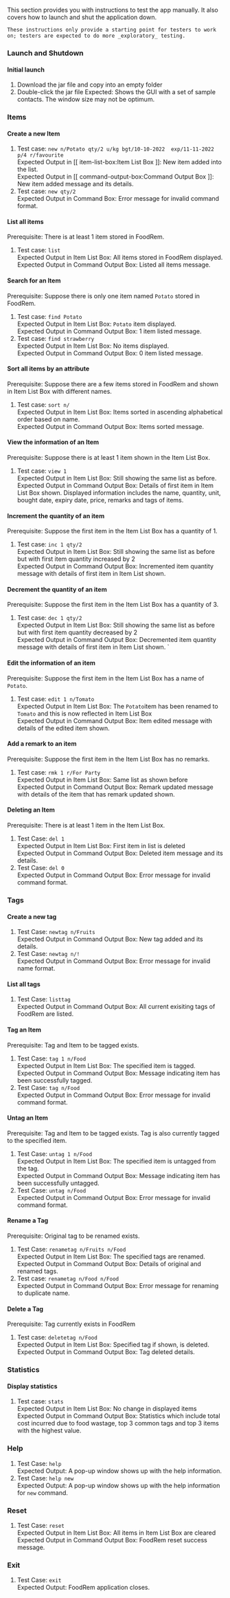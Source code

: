 <!-- markdownlint-disable-file first-line-h1 -->
This section provides you with instructions to test the app manually. It also covers how to launch and shut the application down.

```note
These instructions only provide a starting point for testers to work on; testers are expected to do more _exploratory_ testing.
```

### Launch and Shutdown

#### Initial launch

1. Download the jar file and copy into an empty folder
1. Double-click the jar file Expected: Shows the GUI with a set of sample contacts. The window size may not be optimum.

### Items

#### Create a new Item

1. Test case: `new n/Potato qty/2 u/kg bgt/10-10-2022  exp/11-11-2022 p/4 r/favourite` <br> Expected Output in [[ item-list-box:Item List Box ]]: New item added into the list. <br> Expected Output in [[ command-output-box:Command Output Box ]]: New item added message and its details.
1. Test case: `new qty/2` <br> Expected Output in Command Box: Error message for invalid command format.

#### List all items

Prerequisite: There is at least 1 item stored in FoodRem.

1. Test case: `list`<br> Expected Output in Item  List Box: All items stored in FoodRem displayed. <br>Expected Output in Command Output Box: Listed all items message.

#### Search for an Item

Prerequisite: Suppose there is only one item named `Potato` stored in FoodRem.

1. Test case: `find Potato`<br> Expected Output in Item  List Box: `Potato` item displayed. <br>Expected Output in Command Output Box: 1 item listed message.
1. Test case: `find strawberry` <br>Expected Output in Item  List Box: No items displayed. <br>Expected Output in Command Output Box: 0 item listed message.

#### Sort all items by an attribute

Prerequisite: Suppose there are a few items stored in FoodRem and shown in Item List Box with different names.

1. Test case: `sort n/` <br> Expected Output in Item  List Box: Items sorted in ascending alphabetical order based on name. <br>Expected Output in Command Output Box: Items sorted message.

#### View the information of an Item

Prerequisite: Suppose there is at least 1 item shown in the Item List Box.

1. Test case: `view 1` <br> Expected Output in Item  List Box: Still showing the same list as before. <br>Expected Output in Command Output Box: Details of first item in Item List Box shown. Displayed information includes the name, quantity, unit, bought date, expiry date, price, remarks and tags of items.

#### Increment the quantity of an item

Prerequisite: Suppose the first item in the Item List Box has a quantity of 1.

1. Test case: `inc 1 qty/2` <br> Expected Output in Item  List Box: Still showing the same list as before but with first item quantity increased by 2 <br>Expected Output in Command Output Box: Incremented item quantity message with details of first item in Item List shown.

#### Decrement the quantity of an item

Prerequisite: Suppose the first item in the Item List Box has a quantity of 3.

1. Test case: `dec 1 qty/2` <br> Expected Output in Item  List Box: Still showing the same list as before but with first item quantity decreased by 2 <br>Expected Output in Command Output Box: Decremented item quantity message with details of first item in Item List shown.
   `

#### Edit the information of an item

Prerequisite: Suppose the first item in the Item List Box has a name of `Potato`.

1. Test case: `edit 1 n/Tomato` <br> Expected Output in Item  List Box: The `Potato`item has been renamed to `Tomato` and this is now reflected in Item List Box<br> Expected Output in Command Output Box: Item edited message with details of the edited item shown.

#### Add a remark to an item

Prerequisite: Suppose the first item in the Item List Box has no remarks.

1. Test case: `rmk 1 r/For Party` <br> Expected Output in Item  List Box: Same list as shown before<br> Expected Output in Command Output Box: Remark updated message with details of the item that has remark updated shown.

#### Deleting an Item

Prerequisite: There is at least 1 item in the Item List Box.

1. Test Case: `del 1`<br> Expected Output in Item List Box: First item in list is deleted <br> Expected Output in Command Output Box: Deleted item message and its details.
1. Test Case: `del 0`<br> Expected Output in Command Output Box: Error message for invalid command format.

### Tags

#### Create a new tag

1. Test Case: `newtag n/Fruits`<br> Expected Output in Command Output Box: New tag added and its details.
1. Test Case: `newtag n/!`<br> Expected Output in Command Output Box: Error message for invalid name format.

#### List all tags

1. Test Case: `listtag` <br> Expected Output in Command Output Box: All current exisiting tags of FoodRem are listed.

#### Tag an Item

Prerequisite: Tag and Item to be tagged exists.

1. Test Case: `tag 1 n/Food`<br> Expected Output in Item List Box: The specified item is tagged. <br> Expected Output in Command Output Box: Message indicating item has been successfully tagged.
1. Test Case: `tag n/Food`<br> Expected Output in Command Output Box: Error message for invalid command format.

#### Untag an Item

Prerequisite: Tag and Item to be tagged exists. Tag is also currently tagged to the specified item.

1. Test Case: `untag 1 n/Food`<br> Expected Output in Item List Box: The specified item is untagged from the tag. <br> Expected Output in Command Output Box: Message indicating item has been successfully untagged.
1. Test Case: `untag n/Food`<br> Expected Output in Command Output Box: Error message for invalid command format.

#### Rename a Tag

Prerequisite: Original tag to be renamed exists.

1. Test Case: `renametag n/Fruits n/Food`<br> Expected Output in Item List Box: The specified tags are renamed. <br> Expected Output in Command Output Box: Details of original and renamed tags.
1. Test case: `renametag n/Food n/Food` <br>Expected Output in Command Output Box: Error message for renaming to duplicate name.

#### Delete a Tag

Prerequisite: Tag currently exists in FoodRem

1. Test case: `deletetag n/Food`<br> Expected Output in Item List Box: Specified tag if shown, is deleted. <br> Expected Output in Command Output Box: Tag deleted details.

### Statistics

#### Display statistics

1. Test case: `stats`<br> Expected Output in Item List Box: No change in displayed items <br> Expected Output in Command Output Box: Statistics which include total cost incurred due to food wastage, top 3 common tags and top 3 items with the highest value.

### Help

1. Test Case: `help`<br> Expected Output: A pop-up window shows up with the help information.
1. Test Case: `help new`<br> Expected Output: A pop-up window shows up with the help information for `new` command.

### Reset

1. Test Case: `reset`<br> Expected Output in Item List Box: All items in Item List Box are cleared <br> Expected Output in Command Output Box: FoodRem reset success message.

### Exit

1. Test Case: `exit`<br> Expected Output: FoodRem application closes.
